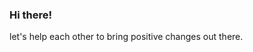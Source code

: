 ### Hi there!
let's help each other to bring positive changes out there.

<!--
**rizaeian/rizaeian** is a ✨ _special_ ✨ repository because its `README.md` (this file) appears on your GitHub profile.

Here are some ideas to get you started:

- 🔭 I’m currently working on ...
- 🌱 I’m currently learning web development and python
- 👯 I’m looking to collaborate on on any web projects
- 🤔 I’m looking for help with web development learning journey.
- 💬 Ask me about ...
- 📫 How to reach me: ...
- 😄 Pronouns: ...
- ⚡ Fun fact: ...
-->
